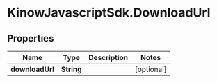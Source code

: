 # KinowJavascriptSdk.DownloadUrl

## Properties
Name | Type | Description | Notes
------------ | ------------- | ------------- | -------------
**downloadUrl** | **String** |  | [optional] 


